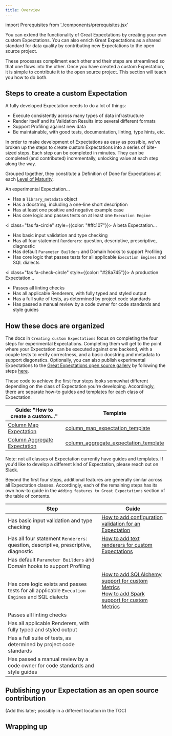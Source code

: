 ```yaml
---
title: Overview
---
```

import Prerequisites from './components/prerequisites.jsx'

You can extend the functionality of Great Expectations by creating your own custom Expectations. You can also enrich Great Expectations as a shared standard for data quality by contributing new Expectations to the open source project.

These processes compliment each other and their steps are streamlined so that one flows into the other. Once you have created a custom Expectation, it is simple to contribute it to the open source project. This section will teach you how to do both.

<Prerequisites></Prerequisites>

## Steps to create a custom Expectation

A fully developed Expectation needs to do a lot of things:
* Execute consistently across many types of data infrastructure
* Render itself and its Validation Results into several different formats
* Support Profiling against new data
* Be maintainable, with good tests, documentation, linting, type hints, etc.

In order to make development of Expectations as easy as possible, we've broken up the steps to create custom Expectations into a series of bite-sized steps. Each step can be completed in minutes. They can be completed (and contributed) incrementally, unlocking value at each step along the way.

Grouped together, they constitute a Definition of Done for Expectations at each [Level of Maturity](/docs/contributing/contributing_maturity).

<link rel="stylesheet" href="https://cdnjs.cloudflare.com/ajax/libs/font-awesome/6.0.0-beta3/css/all.min.css" crossorigin="anonymous" referrerpolicy="no-referrer"/>
<i class="fas fa-circle" style={{color: "#dc3545"}}></i> An experimental Expectation...

* Has a `library_metadata` object
* Has a docstring, including a one-line short description
* Has at least one positive and negative example case
* Has core logic and passes tests on at least one `Execution Engine`

<i class="fas fa-circle" style={{color: "#ffc107"}}></i> A beta Expectation...

* Has basic input validation and type checking
* Has all four statement `Renderers`: question, descriptive, prescriptive, diagnostic
* Has default `Parameter Builders` and Domain hooks to support Profiling   
* Has core logic that passes tests for all applicable `Execution Engines` and SQL dialects

<i class="fas fa-check-circle" style={{color: "#28a745"}}></i> A production Expectation...

* Passes all linting checks
* Has all applicable Renderers, with fully typed and styled output
* Has a full suite of tests, as determined by project code standards
* Has passed a manual review by a code owner for code standards and style guides

## How these docs are organized

The docs in `Creating custom Expectations` focus on completing the four steps for experimental Expectations. Completing them will get to the point where your Expectation can be executed against one backend, with a couple tests to verify correctness, and a basic docstring and metadata to support diagonstics. Optionally, you can also publish experimental Expectations to the [Great Expectations open source gallery](https://greatexpectations.io/expectations) by following the steps [here](overview#publishing-your-expectation-as-an-open-source-contribution).

These code to achieve the first four steps looks somewhat different depending on the class of Expectation you're developing. Accordingly, there are separate how-to guides and templates for each class of Expectation.

| Guide: "How to create a custom..." |  Template |
|-----------------------------------------------------------------------------------------------------------|-------------------------------------------------------------------------------------------------------------------------------------------------------------------------|
| [Column Map Expectation](how_to_create_custom_column_map_expectations)             | [column_map_expectation_template](https://github.com/great-expectations/great_expectations/blob/develop/examples/expectations/column_map_expectation_template.py)       |
| [Column Aggregate Expectation](how_to_create_custom_column_aggregate_expectations) | [column_aggregate_expectation_template](https://github.com/great-expectations/great_expectations/blob/develop/examples/expectations/column_map_expectation_template.py) |

Note: not all classes of Expectation currently have guides and templates. If you'd like to develop a different kind of Expectation, please reach out on [Slack](https://greatexpectations.io/slack).

Beyond the first four steps, additional features are generally similar across all Expectation classes. Accordingly, each of the remaining steps has its own how-to guide in the `Adding features to Great Expectations` section of the table of contents.

| Step | Guide |
|------|-------|
| Has basic input validation and type checking                                                     | [How to add configuration validation for an Expectation](../features_custom_expectations/how_to_add_input_validation_for_an_expectation) |
| Has all four statement `Renderers`: question, descriptive, prescriptive, diagnostic              | [How to add text renderers for custom Expectations](../features_custom_expectations/how_to_add_text_renderers_for_an_expectation) |
| Has default `Parameter Builders` and Domain hooks to support Profiling                           | |
| Has core logic exists and passes tests for all applicable `Execution Engines` and SQL dialects   | [How to add SQLAlchemy support for custom Metrics](../features_custom_expectations/how_to_add_sqlalchemy_support_for_an_expectation)<br/> [How to add Spark support for custom Metrics](../features_custom_expectations/how_to_add_spark_support_for_an_expectation)|
| Passes all linting checks                                                                        | |
| Has all applicable Renderers, with fully typed and styled output                                 | |
| Has a full suite of tests, as determined by project code standards                               | |
| Has passed a manual review by a code owner for code standards and style guides                   | |

## Publishing your Expectation as an open source contribution

(Add this later; possibly in a different location in the TOC)

## Wrapping up